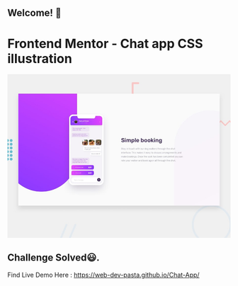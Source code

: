 ## Welcome! 👋

# Frontend Mentor - Chat app CSS illustration

![Design preview for the Chat app CSS illustration coding challenge](./design/desktop-preview.jpg)

## Challenge Solved😃.

Find Live Demo Here : https://web-dev-pasta.github.io/Chat-App/
